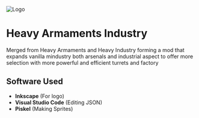 ![Logo](https://github.com/ItzAlen/Heavy-Armaments-Industry/blob/master/Icons/Heavy-Armaments-Industry.png)
# Heavy Armaments Industry
Merged from Heavy Armaments and Heavy Industry forming a mod that expands vanilla mindustry both arsenals and industrial aspect to offer more selection with more powerful and efficient turrets and factory

## Software Used
- **Inkscape** (For logo)
- **Visual Studio Code** (Editing JSON)
- **Piskel** (Making Sprites)




